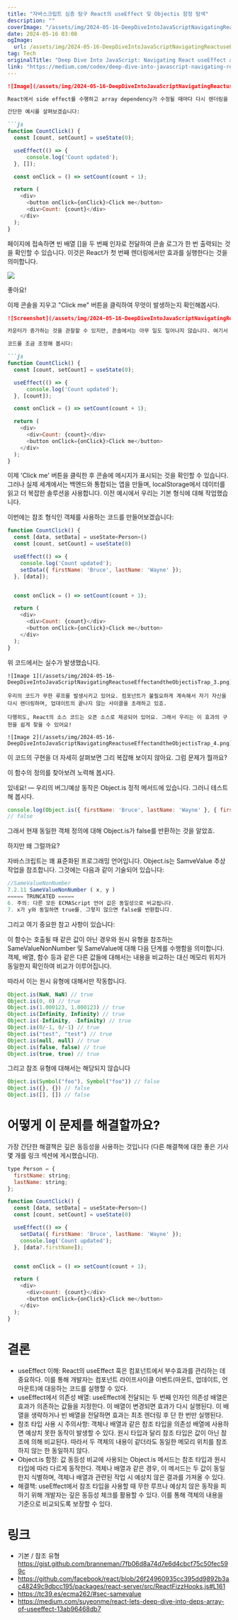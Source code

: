 ```yaml
---
title: "자바스크립트 심층 탐구 React의 useEffect 및 Objectis 함정 탐색"
description: ""
coverImage: "/assets/img/2024-05-16-DeepDiveIntoJavaScriptNavigatingReactuseEffectandtheObjectisTrap_0.png"
date: 2024-05-16 03:08
ogImage: 
  url: /assets/img/2024-05-16-DeepDiveIntoJavaScriptNavigatingReactuseEffectandtheObjectisTrap_0.png
tag: Tech
originalTitle: "Deep Dive Into JavaScript: Navigating React useEffect and the Object.is Trap"
link: "https://medium.com/codex/deep-dive-into-javascript-navigating-react-useeffect-and-the-object-is-trap-5575a78cf5d3"
---
```



```markdown
![Image](/assets/img/2024-05-16-DeepDiveIntoJavaScriptNavigatingReactuseEffectandtheObjectisTrap_0.png)

React에서 side effect를 수행하고 array dependency가 수정될 때마다 다시 렌더링을 관리하기 위해 useEffect 훅을 자주 사용합니다. 그러나 이 훅에 익숙하지 않은 일부 개발자는 브라우저가 멈추는 상황이나 컴포넌트 상태를 새로고침하는 문제 등 특정 상황에서 약간 헷갈릴 수 있습니다.

간단한 예시를 살펴보겠습니다:

```js
function CountClick() {
  const [count, setCount] = useState(0);

  useEffect(() => {
      console.log('Count updated');
  }, []);

  const onClick = () => setCount(count + 1);

  return (
    <div>
      <button onClick={onClick}>Click me</button>
      <div>Count: {count}</div>
    </div>
  );
}
```



페이지에 접속하면 빈 배열 []을 두 번째 인자로 전달하여 콘솔 로그가 한 번 출력되는 것을 확인할 수 있습니다. 이것은 React가 첫 번째 렌더링에서만 효과를 실행한다는 것을 의미합니다.

<img src="/assets/img/2024-05-16-DeepDiveIntoJavaScriptNavigatingReactuseEffectandtheObjectisTrap_1.png" />

좋아요!

이제 콘솔을 지우고 "Click me" 버튼을 클릭하여 무엇이 발생하는지 확인해봅시다.



```markdown
![Screenshot](/assets/img/2024-05-16-DeepDiveIntoJavaScriptNavigatingReactuseEffectandtheObjectisTrap_2.png)

카운터가 증가하는 것을 관찰할 수 있지만, 콘솔에서는 아무 일도 일어나지 않습니다. 여기서 useEffect의 의존성이 실제로 작용하게 됩니다.

코드를 조금 조정해 봅시다:

```js
function CountClick() {
  const [count, setCount] = useState(0);

  useEffect(() => {
      console.log('Count updated');
  }, [count]);

  const onClick = () => setCount(count + 1);

  return (
    <div>
      <div>Count: {count}</div>
      <button onClick={onClick}>Click me</button>
    </div>
  );
}
```



이제 'Click me' 버튼을 클릭한 후 콘솔에 메시지가 표시되는 것을 확인할 수 있습니다. 그러나 실제 세계에서는 백엔드와 통합되는 앱을 만들며, localStorage에서 데이터를 읽고 더 복잡한 솔루션을 사용합니다. 이전 예시에서 우리는 기본 형식에 대해 작업했습니다.

이번에는 참조 형식인 객체를 사용하는 코드를 만들어보겠습니다:

```js
function CountClick() {
  const [data, setData] = useState<Person>()
  const [count, setCount] = useState(0)

  useEffect(() => {
    console.log('Count updated');
    setData({ firstName: 'Bruce', lastName: 'Wayne' });
  }, [data]);


  const onClick = () => setCount(count + 1);

  return (
    <div>
      <div>Count: {count}</div>
      <button onClick={onClick}>Click me</button>
    </div>
  );
}
```

위 코드에서는 실수가 발생했습니다.



```
![Image 1](/assets/img/2024-05-16-DeepDiveIntoJavaScriptNavigatingReactuseEffectandtheObjectisTrap_3.png)

우리의 코드가 무한 루프를 발생시키고 있어요. 컴포넌트가 불필요하게 계속해서 자기 자신을 다시 렌더링하며, 업데이트의 끝나지 않는 사이클을 초래하고 있죠.

다행히도, React의 소스 코드는 오픈 소스로 제공되어 있어요. 그래서 우리는 이 효과의 구현을 쉽게 찾을 수 있어요!

![Image 2](/assets/img/2024-05-16-DeepDiveIntoJavaScriptNavigatingReactuseEffectandtheObjectisTrap_4.png)
```



이 코드의 구현을 더 자세히 살펴보면 그리 복잡해 보이지 않아요. 그럼 문제가 뭘까요?

이 함수의 정의를 찾아보려 노력해 봅시다.

있네요! — 우리의 버그/예상 동작은 Object.is 정적 메서드에 있습니다. 그러니 테스트해 봅시다.

```js
console.log(Object.is({ firstName: 'Bruce', lastName: 'Wayne' }, { firstName: 'Bruce', lastName: 'Wayne' }));
// false
```



그래서 현재 동일한 객체 정의에 대해 Object.is가 false를 반환하는 것을 알았죠.

하지만 왜 그럴까요?

자바스크립트는 꽤 표준화된 프로그래밍 언어입니다. Object.is는 SamveValue 추상 작업을 참조합니다. 그것에는 다음과 같이 기술되어 있습니다:

```js
//SameValueNonNumber
7.2.11 SameValueNonNumber ( x, y )
===== TRUNCATED =====
6. 주의: 다른 모든 ECMAScript 언어 값은 동일성으로 비교됩니다.
7. x가 y와 동일하면 true를, 그렇지 않으면 false를 반환합니다.
```



그리고 여기 중요한 참고 사항이 있습니다:

이 함수는 호출될 때 같은 값이 아닌 경우와 원시 유형을 참조하는 SameValueNonNumber 및 SameValue에 대해 다음 단계를 수행함을 의미합니다. 객체, 배열, 함수 등과 같은 다른 값들에 대해서는 내용을 비교하는 대신 메모리 위치가 동일한지 확인하여 비교가 이루어집니다.

따라서 이는 원시 유형에 대해서만 작동합니다.

```js
Object.is(NaN, NaN) // true
Object.is(0, 0) // true
Object.is(1.000123, 1.000123) // true
Object.is(Infinity, Infinity) // true
Object.is(-Infinity, -Infinity) // true
Object.is(0/-1, 0/-1) // true
Object.is("test", "test") // true
Object.is(null, null) // true
Object.is(false, false) // true
Object.is(true, true) // true
```



그리고 참조 유형에 대해서는 해당되지 않습니다

```js
Object.is(Symbol("foo"), Symbol("foo")) // false
Object.is({}, {}) // false
Object.is([], []) // false
```

# 어떻게 이 문제를 해결할까요?

가장 간단한 해결책은 깊은 동등성을 사용하는 것입니다 (다른 해결책에 대한 좋은 기사 몇 개를 링크 섹션에 게시했습니다).



```js
type Person = {
  firstName: string;
  lastName: string;
};

function CountClick() {
  const [data, setData] = useState<Person>()
  const [count, setCount] = useState(0)

  useEffect(() => {
    setData({ firstName: 'Bruce', lastName: 'Wayne' });
    console.log('Count updated');
  }, [data?.firstName]);


  const onClick = () => setCount(count + 1);

  return (
    <div>
      <div>count: {count}</div>
      <button onClick={onClick}>Click me</button>
    </div>
  );
}
```

# 결론

- useEffect 이해: React의 useEffect 훅은 컴포넌트에서 부수효과를 관리하는 데 중요하다. 이를 통해 개발자는 컴포넌트 라이프사이클 이벤트(마운트, 업데이트, 언마운트)에 대응하는 코드를 실행할 수 있다.
- useEffect에서 의존성 배열: useEffect에 전달되는 두 번째 인자인 의존성 배열은 효과가 의존하는 값들을 지정한다. 이 배열이 변경되면 효과가 다시 실행된다. 이 배열을 생략하거나 빈 배열을 전달하면 효과는 최초 렌더링 후 단 한 번만 실행된다.
- 참조 타입 사용 시 주의사항: 객체나 배열과 같은 참조 타입을 의존성 배열에 사용하면 예상치 못한 동작이 발생할 수 있다. 원시 타입과 달리 참조 타입은 값이 아닌 참조에 의해 비교된다. 따라서 두 객체의 내용이 같더라도 동일한 메모리 위치를 참조하지 않는 한 동일하지 않다.
- Object.is 함정: 값 동등성 비교에 사용되는 Object.is 메서드는 참조 타입과 원시 타입에 따라 다르게 동작한다. 객체나 배열과 같은 경우, 이 메서드는 두 값이 동일한지 식별하며, 객체나 배열과 관련된 작업 시 예상치 않은 결과를 가져올 수 있다.
- 해결책: useEffect에서 참조 타입을 사용할 때 무한 루프나 예상치 않은 동작을 피하기 위해 개발자는 깊은 동등성 체크를 활용할 수 있다. 이를 통해 객체의 내용을 기준으로 비교되도록 보장할 수 있다.

# 링크



- 기본 / 참조 유형 https://gist.github.com/branneman/7fb06d8a74d7e6d4cbcf75c50fec599c
- https://github.com/facebook/react/blob/26f24960935cc395dd9892b3ac48249c9dbcc195/packages/react-server/src/ReactFizzHooks.js#L161
- https://tc39.es/ecma262/#sec-samevalue
- https://medium.com/suyeonme/react-lets-deep-dive-into-deps-array-of-useeffect-13ab96468db7